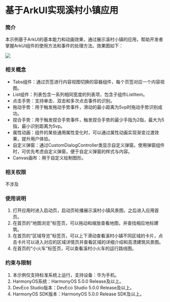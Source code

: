 # 基于ArkUI实现溪村小镇应用

### 简介

本示例基于ArkUI的基本能力和动画效果，通过展示溪村小镇的应用，帮助开发者掌握ArkUI组件的使用方法和事件的处理方法。效果图如下：

![](screenshots/device/example.gif)

### 相关概念

- Tabs组件：通过页签进行内容视图切换的容器组件，每个页签对应一个内容视图。
- List组件：列表包含一系列相同宽度的列表项，包含子组件ListItem。
- 点击手势：支持单击、双击和多次点击事件的识别。
- 拖动手势：用于触发拖动手势事件，滑动的最小距离为5vp时拖动手势识别成功。
- 捏合手势：用于触发捏合手势事件，触发捏合手势的最少手指为2指，最大为5指，最小识别距离为5vp。
- 属性动画：组件的某些通用属性变化时，可以通过属性动画实现渐变过渡效果，提升用户体验。
- 自定义弹窗：通过CustomDialogController类显示自定义弹窗。使用弹窗组件时，可优先考虑自定义弹窗，便于自定义弹窗的样式与内容。
- Canvas画布：用于自定义绘制图形。

### 相关权限

不涉及

### 使用说明

1. 打开应用时进入启动页，启动页轮播展示溪村小镇风景图，之后进入应用首页。
2. 在首页的“地图浏览”标签页，可以拖动和缩放查看地图，并查找相应地标建筑。
3. 在首页的“区域导览”标签页，可以上下滑动查看溪村小镇不同区域的卡片，点击卡片可以进入对应的区域详情页并查看区域的详细介绍和高清建筑风景图。
4. 在首页的“小火车”标签页，可以查看溪村小火车的运行路线图。

### 约束与限制

1. 本示例仅支持标准系统上运行，支持设备：华为手机。
2. HarmonyOS系统：HarmonyOS 5.0.0 Release及以上。
3. DevEco Studio版本：DevEco Studio 5.0.0 Release及以上。
4. HarmonyOS SDK版本：HarmonyOS 5.0.0 Release SDK及以上。
